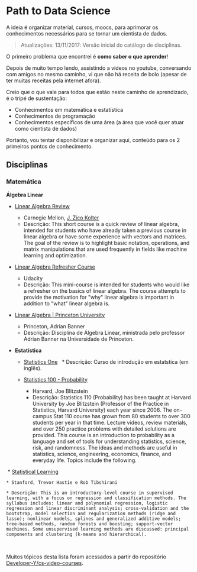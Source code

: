 # Path to Data Science
A ideia é organizar material, cursos, moocs, para aprimorar os conhecimentos necessários para se tornar um cientista de dados.

> Atualizações: 13/11/2017: Versão inicial do catálogo de disciplinas.

O primeiro problema que encontrei é **como saber o que aprender**!

Depois de muito tempo lendo, assistindo a vídeos no youtube, conversando com amigos no mesmo caminho, vi que não há receita de bolo
(apesar de ter muitas receitas pela internet afora).

Creio que o que vale para todos que estão neste caminho de aprendizado, é o tripé de sustentação:
* Conhecimentos em matemática e estatística
* Conhecimentos de programação
* Conhecimentos específicos de uma área (a área que você quer atuar como cientista de dados)

Portanto, vou tentar disponibilizar e organizar aqui, conteúdo para os 2 primeiros pontos de conhecimento.

## Disciplinas
### Matemática
 **Álgebra Linear**
  * [Linear Algebra Review](http://www.cs.cmu.edu/~zkolter/course/linalg/outline.html)
    * Carnegie Mellon, [J. Zico Kolter](http://www.cs.cmu.edu/~zkolter)
    * Descrição: This short course is a quick review of linear algebra, intended for students who have already taken a previous course in linear algebra or have some experience with vectors and matrices. The goal of the review is to highlight basic notation, operations, and matrix manipulations that are used frequently in fields like machine learning and optimization.

  * [Linear Algebra Refresher Course](https://br.udacity.com/course/linear-algebra-refresher-course--ud953)
    * Udacity
    * Descrição: This mini-course is intended for students who would like a refresher on the basics of linear algebra. The course attempts to provide the motivation for "why" linear algebra is important in addition to "what" linear algebra is.

  * [Linear Algebra | Princeton University](https://www.youtube.com/playlist?list=PLGqzsq0erqU7w7ZrTZ-pWWk4-AOkiGEGp)
    * Princeton, Adrian Banner
    * Descrição: Disciplina de Álgebra Linear, ministrada pelo professor Adrian Banner na Universidade de Princeton.

* **Estatística**

  * [Statistics One](https://www.youtube.com/playlist?list=PLycnP7USbo1V3jlyjAzWUB201cLxPq4NP)
    * Descrição: Curso de introdução em estatstica (em inglês).
    
  * [Statistics 100 - Probability](https://www.youtube.com/playlist?list=PL2SOU6wwxB0uwwH80KTQ6ht66KWxbzTIo)
    
    * Harvard, Joe Blitzstein
    
    * Descrição: Statistics 110 (Probability) has been taught at Harvard University by Joe Blitzstein (Professor of the Practice in Statistics, Harvard University) each year since 2006. The on-campus Stat 110 course has grown from 80 students to over 300 students per year in that time. Lecture videos, review materials, and over 250 practice problems with detailed solutions are provided. This course is an introduction to probability as a language and set of tools for understanding statistics, science, risk, and randomness. The ideas and methods are useful in statistics, science, engineering, economics, finance, and everyday life. Topics include the following.
    
  * [Statistical Learning](https://lagunita.stanford.edu/courses/HumanitiesSciences/StatLearning/Winter2016/about)
  
    * Stanford, Trevor Hastie e Rob Tibshirani
    
    * Descrição: This is an introductory-level course in supervised learning, with a focus on regression and classification methods. The syllabus includes: linear and polynomial regression, logistic regression and linear discriminant analysis; cross-validation and the bootstrap, model selection and regularization methods (ridge and lasso); nonlinear models, splines and generalized additive models; tree-based methods, random forests and boosting; support-vector machines. Some unsupervised learning methods are discussed: principal components and clustering (k-means and hierarchical).
  

Muitos tópicos desta lista foram acessados a partir do repositório [Developer-Y/cs-video-courses](https://github.com/Developer-Y/cs-video-courses).
